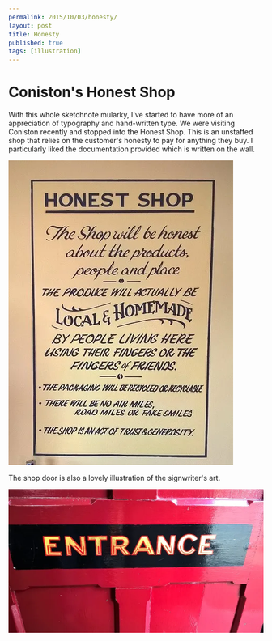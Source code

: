```yaml
---
permalink: 2015/10/03/honesty/
layout: post
title: Honesty
published: true
tags: [illustration]
---
```


# Coniston's Honest Shop

With this whole sketchnote mularky, I've started to have more of an appreciation of typography
and hand-written type. We were visiting Coniston recently and stopped into the Honest Shop. This is
an unstaffed shop that relies on the customer's honesty to pay for anything they buy. I particularly
liked the documentation provided which is written on the wall.

![shop rules](/img/posts/honesty/coniston-honest-shop.webp "Shop rules")

The shop door is also a lovely illustration of the signwriter's art.

![shop door](/img/posts/honesty/coniston-honest-shop-door.webp "Shop door")

